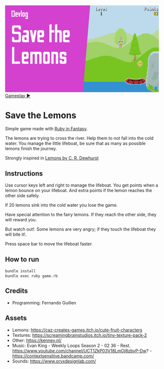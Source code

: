 [![Watch the video](thumbnail.png)](https://youtu.be/kTOkfHzyEQQ)
[Gameplay &#9654;](https://youtu.be/kTOkfHzyEQQ)

# Save the Lemons

Simple game made with [Ruby in Fantasy](https://github.com/fguillen/fantasy).

The lemons are trying to cross the river. Help them to not fall into the cold water. You manage the little lifeboat, be sure that as many as possible lemons finish the journey.

Strongly inspired in [Lemons by C. R. Dewhurst](http://bbcmicro.co.uk//jsbeeb/play.php?autoboot&disc=http://bbcmicro.co.uk//gameimg/discs/1825/Disc102-Lemons.ssd&noseek)

## Instructions

Use cursor keys left and right to manage the lifeboat. You get points when a lemon bounce
on your lifeboat. And extra points if the lemon reaches the other side safely.

If 20 lemons sink into the cold water you lose the game.

Have special attention to the fairy lemons. If they reach the other side, they will reward you.

But watch out!. Some lemons are very angry; if they touch the lifeboat they will bite it!.

Press space bar to move the lifeboat faster.

## How to run

    bundle install
    bundle exec ruby game.rb

## Credits

- Programming: Fernando Guillen

## Assets

- Lemons: https://caz-creates-games.itch.io/cute-fruit-characters
- Textures: https://screamingbrainstudios.itch.io/tiny-texture-pack-2
- Other: https://kenney.nl/
- Music: Evan King - Weekly Loops Season 2 - 02 36 - Rest. https://www.youtube.com/channel/UCT1ZkP03V18LmOj8zbyP-Dw? - https://contextsensitive.bandcamp.com/
- Sounds: https://www.oryxdesignlab.com/
